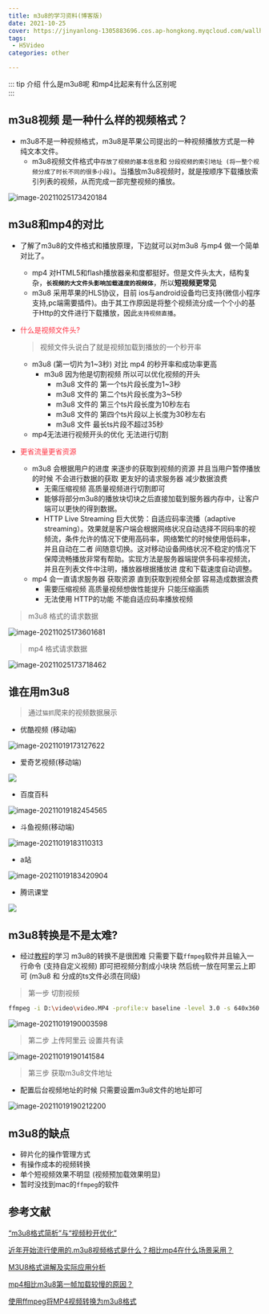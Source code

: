 ```yaml
---
title: m3u8的学习资料(博客版)
date: 2021-10-25
cover: https://jinyanlong-1305883696.cos.ap-hongkong.myqcloud.com/wallhaven-6op786.jpg
tags:
 - H5Video
categories: other

---
```


::: tip 介绍
什么是m3u8呢 和mp4比起来有什么区别呢 <br>
:::

<!-- more -->

## m3u8视频 是一种什么样的视频格式？

* m3u8不是一种视频格式，m3u8是苹果公司提出的一种视频播放方式是一种纯文本文件。
  * m3u8视频文件格式中`存放了视频的基本信息`和 `分段视频的索引地址 (将一整个视频分成了时长不同的很多小段)`。当播放m3u8视频时，就是按顺序下载播放索引列表的视频，从而完成一部完整视频的播放。

![image-20211025173420184](https://jinyanlong-1305883696.cos.ap-hongkong.myqcloud.com/image-20211025173420184.png)

## m3u8和mp4的对比

* 了解了m3u8的文件格式和播放原理，下边就可以对m3u8 与mp4 做一个简单对比了。

  - mp4 对HTML5和flash播放器亲和度都挺好。但是文件头太大，结构复杂，**`长视频的大文件头影响加载速度的视频体`**，所以**短视频更常见**
  - m3u8 采用苹果的HLS协议，目前 ios与android设备均已支持(微信小程序支持,pc端需要插件)。由于其工作原因是将整个视频流分成一个个小的基于Http的文件进行下载播放，因此`支持视频直播`。

* <font color =#ff3040>什么是视频文件头?</font>

  > 视频文件头说白了就是视频加载到播放的一个秒开率

  * m3u8 (第一切片为1~3秒) 对比 mp4 的秒开率和成功率更高
    * m3u8 因为他是切割视频 所以可以优化视频的开头 
      * m3u8 文件的 第一个ts片段长度为1~3秒
      * m3u8 文件的 第二个ts片段长度为3~5秒
      * m3u8 文件的 第三个ts片段长度为10秒左右
      * m3u8 文件的 第四个ts片段以上长度为30秒左右
      * m3u8 文件 最长ts片段不超过35秒
  * mp4无法进行视频开头的优化 无法进行切割

* <font color =#ff3040>更省流量更省资源</font>

  * m3u8 会根据用户的进度 来逐步的获取到视频的资源 并且当用户暂停播放的时候 不会进行数据的获取 更友好的请求服务器 减少数据浪费
    * 无需压缩视频 高质量视频进行切割即可
    * 能够将部分m3u8的播放块切块之后直接加载到服务器内存中，让客户端可以更快的得到数据。
    * HTTP Live Streaming 巨大优势：自适应码率流播（adaptive streaming）。效果就是客户端会根据网络状况自动选择不同码率的视频流，条件允许的情况下使用高码率，网络繁忙的时候使用低码率，并且自动在二者 间随意切换。这对移动设备网络状况不稳定的情况下保障流畅播放非常有帮助。实现方法是服务器端提供多码率视频流，并且在列表文件中注明，播放器根据播放进 度和下载速度自动调整。
  * mp4 会一直请求服务器 获取资源 直到获取到视频全部 容易造成数据浪费
    * 需要压缩视频 高质量视频想做性能提升 只能压缩画质
    * 无法使用 HTTP的功能 不能自适应码率播放视频

> m3u8 格式的请求数据

![image-20211025173601681](https://jinyanlong-1305883696.cos.ap-hongkong.myqcloud.com/image-20211025173601681.png)

> mp4 格式请求数据

![image-20211025173718462](https://jinyanlong-1305883696.cos.ap-hongkong.myqcloud.com/image-20211025173718462.png)

## 谁在用m3u8

> 通过`猫抓`爬来的视频数据展示

* 优酷视频 (移动端)

![image-20211019173127622](https://jinyanlong-1305883696.cos.ap-hongkong.myqcloud.com/image-20211019173128405.png)

* 爱奇艺视频(移动端)

![](https://jinyanlong-1305883696.cos.ap-hongkong.myqcloud.com/image-20211019173831064.png)

* 百度百科

![image-20211019182454565](https://jinyanlong-1305883696.cos.ap-hongkong.myqcloud.com/image-20211019182454565.png)

* 斗鱼视频(移动端)

![image-20211019183110313](https://jinyanlong-1305883696.cos.ap-hongkong.myqcloud.com/image-20211019183110313.png)

* a站

![image-20211019183420904](https://jinyanlong-1305883696.cos.ap-hongkong.myqcloud.com/image-20211019183420904.png)

* 腾讯课堂

![](https://jinyanlong-1305883696.cos.ap-hongkong.myqcloud.com/image-20211025173833887.png)

## m3u8转换是不是太难?

* 经过[教程](https://blog.csdn.net/qq_36623327/article/details/83007456)的学习 m3u8的转换不是很困难 只需要下载`ffmpeg`软件并且输入一行命令 (支持自定义视频) 即可把视频分割成小块块 然后统一放在阿里云上即可 (m3u8 和 分成的ts文件必须在同级)

> 第一步 切割视频

```bash
ffmpeg -i D:\video\video.MP4 -profile:v baseline -level 3.0 -s 640x360 -start_number 0 -hls_time 60 -hls_list_size 0 -f hls D:\video\videoChange.m3u8
```

![image-20211019190003598](https://jinyanlong-1305883696.cos.ap-hongkong.myqcloud.com/image-20211019190003598.png)

> 第二步 上传阿里云 设置共有读

![image-20211019190141584](https://jinyanlong-1305883696.cos.ap-hongkong.myqcloud.com/image-20211019190141584.png)

> 第三步 获取m3u8文件地址

* 配置后台视频地址的时候 只需要设置m3u8文件的地址即可

![image-20211019190212200](https://jinyanlong-1305883696.cos.ap-hongkong.myqcloud.com/image-20211019190212200.png)

## m3u8的缺点

* 碎片化的操作管理方式
* 有操作成本的视频转换
* 单个短视频效果不明显 (视频预加载效果明显)
* 暂时没找到mac的`ffmpeg`的软件

## 参考文献

[“m3u8格式简析”与“视频秒开优化”](https://www.cnblogs.com/alexgl2008/articles/12893849.html)

[近年开始流行使用的.m3u8视频格式是什么？相比mp4在什么场景采用？](https://zhuanlan.zhihu.com/p/338679519)

[M3U8格式讲解及实际应用分析](https://blog.csdn.net/vx_list/article/details/51956207)

[mp4相比m3u8第一帧加载较慢的原因？](https://xiaxl.blog.csdn.net/article/details/103370511)

[使用ffmpeg将MP4视频转换为m3u8格式](https://blog.csdn.net/qq_36623327/article/details/83007456)

